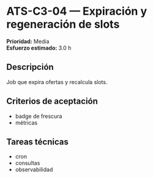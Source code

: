 # ATS-C3-04 — Expiración y regeneración de slots

**Prioridad:** Media  
**Esfuerzo estimado:** 3.0 h

## Descripción
Job que expira ofertas y recalcula slots.

## Criterios de aceptación
- badge de frescura
- métricas

## Tareas técnicas
- cron
- consultas
- observabilidad


